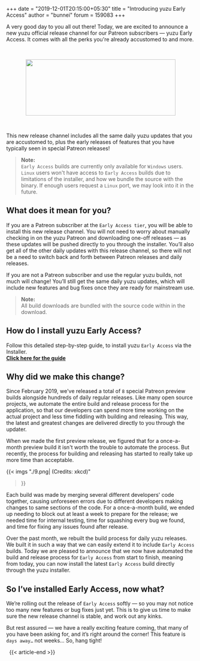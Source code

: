 +++
date = "2019-12-01T20:15:00+05:30"
title = "Introducing yuzu Early Access"
author = "bunnei"
forum = 159083
+++

A very good day to you all out there!
Today, we are excited to announce a new yuzu official release channel for our Patreon subscribers — yuzu Early Access.
It comes with all the perks you're already accustomed to and more.
<!--more-->

&nbsp;

<div style="text-align:center;">
<img src="./yuzu-banner-early-access-white.svg" width="400" height="150"/>
</div>

&nbsp;

This new release channel includes all the same daily yuzu updates that you are accustomed to, plus the early releases of features that you have typically seen in special Patreon releases!

> **Note:** <br>
> `Early Access` builds are currently only available for `Windows` users. <br>
> `Linux` users won't have access to `Early Access` builds due to limitations of the installer, and how we bundle the source with the binary. If enough users request a `Linux` port, we may look into it in the future.

## What does it mean for you?

If you are a Patreon subscriber at the `Early Access tier`, you will be able to install this new release channel.
You will not need to worry about manually checking in on the yuzu Patreon and downloading one-off releases — as these updates will be pushed directly to you through the installer. 
You’ll also get all of the other daily updates with this release channel, so there will not be a need to switch back and forth between Patreon releases and daily releases.

If you are not a Patreon subscriber and use the regular yuzu builds, not much will change!
You’ll still get the same daily yuzu updates, which will include new features and bug fixes once they are ready for mainstream use.

> **Note:** <br>
> All build downloads are bundled with the source code within in the download.

## How do I install yuzu Early Access?

Follow this detailed step-by-step guide, to install yuzu `Early Access` via the Installer. <br>
[**Click here for the guide**](https://yuzu-emu.org/help/early-access/)

## Why did we make this change?

Since February 2019, we've released a total of `8` special Patreon preview builds alongside hundreds of daily regular releases.
Like many open source projects, we automate the entire build and release process for the application, so that our developers can spend more time working on the actual project and less time fiddling with building and releasing. 
This way, the latest and greatest changes are delivered directly to you through the updater.

When we made the first preview release, we figured that for a once-a-month preview build it isn't worth the trouble to automate the process.
But recently, the process for building and releasing has started to really take up more time than acceptable. 

{{< imgs
    "./9.png| (Credits: xkcd)"
>}} 
<!-- https://xkcd.com/1319/ -->

Each build was made by merging several different developers' code together, causing unforeseen errors due to different developers making changes to same sections of the code. 
For a once-a-month build, we ended up needing to block out at least a week to prepare for the release; we needed time for internal testing, time for squashing every bug we found, and time for fixing any issues found after release.

Over the past month, we rebuilt the build process for daily yuzu releases. 
We built it in such a way that we can easily extend it to include `Early Access` builds. 
Today we are pleased to announce that we now have automated the build and release process for `Early Access` from start to finish, meaning from today, you can now install the latest `Early Access` build directly through the yuzu installer.

## So I’ve installed Early Access, now what?

We’re rolling out the release of `Early Access` softly — so you may not notice too many new features or bug fixes just yet. 
This is to give us time to make sure the new release channel is stable, and work out any kinks. 

But rest assured — we have a really exciting feature coming, that many of you have been asking for, and it’s right around the corner! 
This feature is `days away…` not weeks… So, hang tight!

&nbsp;
{{< article-end >}}

